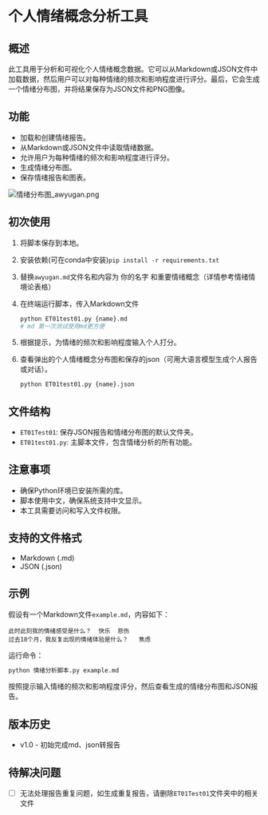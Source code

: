 # 个人情绪概念分析工具

## 概述

此工具用于分析和可视化个人情绪概念数据。它可以从Markdown或JSON文件中加载数据，然后用户可以对每种情绪的频次和影响程度进行评分。最后，它会生成一个情绪分布图，并将结果保存为JSON文件和PNG图像。

## 功能
- 加载和创建情绪报告。
- 从Markdown或JSON文件中读取情绪数据。
- 允许用户为每种情绪的频次和影响程度进行评分。
- 生成情绪分布图。
- 保存情绪报告和图表。

![情绪分布图_awyugan.png](https://static.aiwriter.net/2utuxsJh4CXi46hzmc3uZ3/wWiUWkSCcoAVaeC3eA4Qs5/dBUnwnVA9wmQsLzvGrFQxW)

## 初次使用

1. 将脚本保存到本地。
2. 安装依赖(可在conda中安装)`pip install -r requirements.txt`
3. 替换`awyugan.md`文件名和内容为 你的名字 和重要情绪概念（详情参考情绪情境论表格）
4. 在终端运行脚本，传入Markdown文件
   ```bash
   python ET01test01.py {name}.md
   # md 第一次测试使用md更方便
   ```
5. 根据提示，为情绪的频次和影响程度输入个人打分。
6. 查看弹出的个人情绪概念分布图和保存的json（可用大语言模型生成个人报告或对话）。

   ```bash
   python ET01test01.py {name}.json
   ```

## 文件结构
- `ET01Test01`: 保存JSON报告和情绪分布图的默认文件夹。
- `ET01test01.py`: 主脚本文件，包含情绪分析的所有功能。

## 注意事项
- 确保Python环境已安装所需的库。
- 脚本使用中文，确保系统支持中文显示。
- 本工具需要访问和写入文件权限。

## 支持的文件格式

- Markdown (.md)
- JSON (.json)

## 示例

假设有一个Markdown文件`example.md`，内容如下：
```
此时此刻我的情绪感受是什么？	快乐	悲伤
过去18个月，我反复出现的情绪体验是什么？	焦虑
```
运行命令：
```bash
python 情绪分析脚本.py example.md
```
按照提示输入情绪的频次和影响程度评分，然后查看生成的情绪分布图和JSON报告。


## 版本历史
- v1.0 - 初始完成md、json转报告

## 待解决问题

- [ ] 无法处理报告重复问题，如生成重复报告，请删除`ET01Test01`文件夹中的相关文件